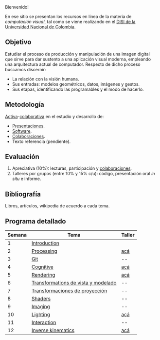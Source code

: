 Bienvenido!

En ese sitio se presentan los recursos en línea de la materia de _computación visual_, tal como se viene realizando
en el [DISI de la Universidad Nacional de Colombia](http://www.ingenieria.unal.edu.co/dependencias/departamentos/departamento-de-ingenieria-de-sistemas-e-industrial).

## Objetivo

Estudiar el proceso de producción y manipulación de una imagen digital que sirve para dar sustento a una aplicación visual moderna, empleando una arquitectura actual de computador. Respecto de dicho proceso buscamos discernir:

* La relación con la visión humana.
* Sus entradas: modelos geométricos, datos, imágenes y gestos.
* Sus etapas, identificando las programables y el modo de hacerlo.

## Metodología

[Activa](https://en.wikipedia.org/wiki/Active_learning)-[colaborativa](https://github.com/VisualComputing/Introduction) en el estudio y desarrollo de:

* [Presentaciones](https://github.com/orgs/VisualComputing/teams/presentations/repositories).
* [Software](https://github.com/remixlab/proscene).
* [Colaboraciones](collaborations.md).
* Texto referencia (pendiente).

## Evaluación

1. Apreciativa (10%): lecturas, participación y [colaboraciones](collaborations.md).
2. Talleres por grupos (entre 10% y 15% c/u): código, presentación oral _in situ_ e informe.

<!---  
Observaciones:

* Los quizzes se evaluan cuantitativamente.
* Los talleres, cualitativamente como _completados_.
* Un taller se completa mediante sustentación oral _in situ_.
--->

## Bibliografía

Libros, artículos, wikipedia de acuerdo a cada tema.

## Programa detallado

| Semana | Tema                                                                                      | Taller                                                       |
|--------|-------------------------------------------------------------------------------------------|--------------------------------------------------------------|
| 1      | [Introduction](https://github.com/VisualComputing/Introduction)                           |                                                              |
| 2      | [Processing](https://processing.org/)                                                     | [acá](https://github.com/VisualComputing/soft-imaging_ws)    |
| 3      | [Git](https://github.com/VisualComputing/git)                                             | --                                                           |
| 4      | [Cognitive](https://github.com/VisualComputing/Cognitive)                                 | [acá](https://github.com/VisualComputing/Illusions_ws)       |
| 5      | [Rendering](https://github.com/VisualComputing/Rendering)                                 | [acá](https://github.com/VisualComputing/Raster_ws)          |
| 6      | [Transformations de vista y modelado](https://github.com/VisualComputing/Transformations) | --                                                           |
| 7      | [Transformaciones de proyección](http://visualcomputing.github.io/Transformations/#/7)    | --                                                           |
| 8      | [Shaders](https://github.com/VisualComputing/Shaders)                                     | --                                                           |
| 9      | [Imaging](https://github.com/VisualComputing/Shaders)                                     | --                                                           |
| 10     | [Lighting](https://github.com/VisualComputing/Shaders)                                    | [acá](https://github.com/VisualComputing/shaders_ws)         |
| 11     | [Interaction](https://github.com/VisualComputing/Interaction)                             | --                                                           |
| 12     | [Inverse kinematics](https://github.com/VisualComputing/IK)                               | [acá](https://github.com/VisualComputing/HCI-IK_ws)          |
